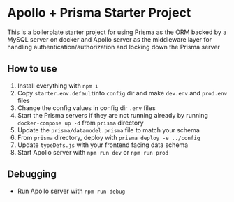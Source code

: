 # Apollo + Prisma Starter Project

This is a boilerplate starter project for using Prisma as the ORM backed by a MySQL server on docker and Apollo server as the middleware layer for handling authentication/authorization and locking down the Prisma server

## How to use
1. Install everything with `npm i`
2. Copy `starter.env.default`into `config` dir and make `dev.env` and `prod.env` files
3. Change the config values in config dir `.env` files
4. Start the Prisma servers if they are not running already by running `docker-compose up -d` from `prisma` directory
5. Update the `prisma/datamodel.prisma` file to match your schema 
6. From `prisma` directory, deploy with `prisma deploy -e ../config`
7. Update `typeDefs.js` with your frontend facing data schema
8. Start Apollo server with `npm run dev` or `npm run prod`

## Debugging
- Run Apollo server with `npm run debug`